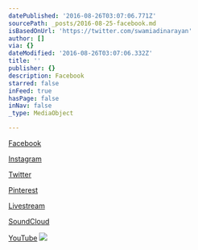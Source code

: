 ```yaml
---
datePublished: '2016-08-26T03:07:06.771Z'
sourcePath: _posts/2016-08-25-facebook.md
isBasedOnUrl: 'https://twitter.com/swamiadinarayan'
author: []
via: {}
dateModified: '2016-08-26T03:07:06.332Z'
title: ''
publisher: {}
description: Facebook
starred: false
inFeed: true
hasPage: false
inNav: false
_type: MediaObject

---
```

[Facebook][0]

[Instagram][1]

[Twitter][2]

[Pinterest][3]

[Livestream][4]

[SoundCloud][5]

[YouTube][6]
![](https://the-grid-user-content.s3-us-west-2.amazonaws.com/cf579cc4-7b16-4e84-a77c-17dfb9cbc2a4.png)

[0]: https://www.facebook.com/swamiadinarayan/
[1]: https://www.instagram.com/swamiadinarayan/
[2]: https://twitter.com/swamiadinarayan
[3]: https://www.pinterest.com/swamiadinarayan/
[4]: https://livestream.com/accounts/11594743
[5]: https://soundcloud.com/swamiadinarayan
[6]: https://www.youtube.com/user/swamiadinarayan